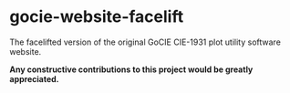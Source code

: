 # gocie-website-facelift
The facelifted version of the original GoCIE CIE-1931 plot utility software website.

**Any constructive contributions to this project would be greatly appreciated.**
